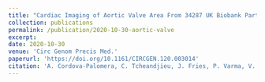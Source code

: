 ```yaml
---
title: "Cardiac Imaging of Aortic Valve Area From 34287 UK Biobank Participants Reveals Novel Genetic Associations and Shared Genetic Comorbidity With Multiple Disease Phenotypes"
collection: publications
permalink: /publication/2020-10-30-aortic-valve
excerpt:
date: 2020-10-30
venue: 'Circ Genom Precis Med.'
paperurl: 'https://doi.org/10.1161/CIRCGEN.120.003014'
citation: 'A. Cordova-Palomera, C. Tcheandjieu, J. Fries, P. Varma, V. Chen, M. Fiterau, K. Xiao, H. Tejeda, B. Keavney, H. Cordell, Y. Tanigawa, G. Venkataraman, M. Rivas, C. Re, E. Ashley, J. R. Priest, Cardiac Imaging of Aortic Valve Area from 34,287 UK Biobank Participants Reveal Novel Genetic Associations and Shared Genetic Comorbidity with Multiple Disease Phenotypes. Circ Genom Precis Med. 13(6):e003014, (2020).'
---
```

<!-- ispublishedpreprint: "True" -->
